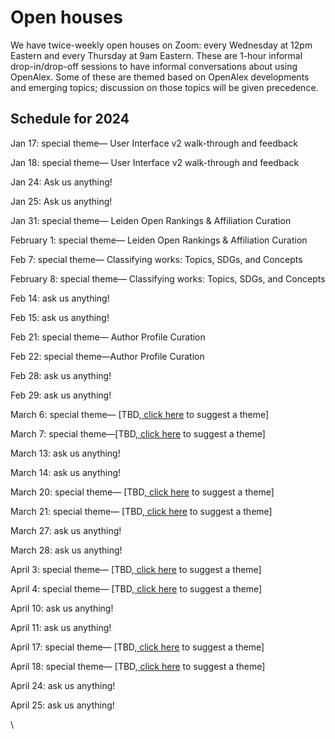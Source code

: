 # Open houses

We have twice-weekly open houses on Zoom: every Wednesday at 12pm Eastern and every Thursday at 9am Eastern. These are 1-hour informal drop-in/drop-off sessions to have informal conversations about using OpenAlex. Some of these are themed based on OpenAlex developments and emerging topics; discussion on those topics will be given precedence.

## Schedule for 2024

Jan 17: special theme— User Interface v2 walk-through and feedback

Jan 18: special theme— User Interface v2 walk-through and feedback

Jan 24: Ask us anything!

Jan 25: Ask us anything!

Jan 31: special theme— Leiden Open Rankings & Affiliation Curation

February 1: special theme— Leiden Open Rankings & Affiliation Curation

Feb 7: special theme— Classifying works: Topics, SDGs, and Concepts

February 8: special theme— Classifying works: Topics, SDGs, and Concepts

Feb 14: ask us anything!

Feb 15: ask us anything!

Feb 21: special theme— Author Profile Curation

Feb 22: special theme—Author Profile Curation

Feb 28: ask us anything!

Feb 29: ask us anything!

March 6: special theme— \[TBD,[ click here](https://openalex.org/feedback) to suggest a theme]

March 7: special theme—\[TBD,[ click here](https://openalex.org/feedback) to suggest a theme]

March 13: ask us anything!

March 14: ask us anything!

March 20: special theme— \[TBD,[ click here](https://openalex.org/feedback) to suggest a theme]

March 21: special theme— \[TBD,[ click here](https://openalex.org/feedback) to suggest a theme]

March 27: ask us anything!

March 28: ask us anything!

April 3: special theme— \[TBD,[ click here](https://openalex.org/feedback) to suggest a theme]

April 4: special theme— \[TBD,[ click here](https://openalex.org/feedback) to suggest a theme]

April 10: ask us anything!

April 11: ask us anything!

April 17: special theme— \[TBD,[ click here](https://openalex.org/feedback) to suggest a theme]

April 18: special theme— \[TBD,[ click here](https://openalex.org/feedback) to suggest a theme]

April 24: ask us anything!

April 25: ask us anything!

&#x20;

\
